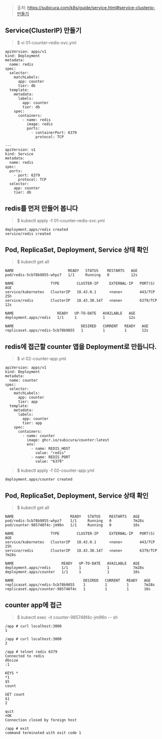 > 출처: https://subicura.com/k8s/guide/service.html#service-clusterip-만들기

## Service(ClusterIP) 만들기

> $ vi 01-counter-redis-svc.yml
```
apiVersion: apps/v1
kind: Deployment
metadata:
  name: redis
spec:
  selector:
    matchLabels:
      app: counter
      tier: db
  template:
    metadata:
      labels:
        app: counter
        tier: db
    spec:
      containers:
        - name: redis
          image: redis
          ports:
            - containerPort: 6379
              protocol: TCP

---
apiVersion: v1
kind: Service
metadata:
  name: redis
spec:
  ports:
    - port: 6379
      protocol: TCP
  selector:
    app: counter
    tier: db
```

## redis를 먼저 만들어 봅니다

> $ kubectl apply -f 01-counter-redis-svc.yml
```
deployment.apps/redis created
service/redis created
```

## Pod, ReplicaSet, Deployment, Service 상태 확인

> $ kubectl get all
```
NAME                         READY   STATUS    RESTARTS   AGE
pod/redis-5cb78b9855-whpz7   1/1     Running   0          12s

NAME                 TYPE        CLUSTER-IP     EXTERNAL-IP   PORT(S)    AGE
service/kubernetes   ClusterIP   10.43.0.1      <none>        443/TCP    25h
service/redis        ClusterIP   10.43.30.147   <none>        6379/TCP   12s

NAME                    READY   UP-TO-DATE   AVAILABLE   AGE
deployment.apps/redis   1/1     1            1           12s

NAME                               DESIRED   CURRENT   READY   AGE
replicaset.apps/redis-5cb78b9855   1         1         1       12s
```

## redis에 접근할 counter 앱을 Deployment로 만듭니다.

> $ vi 02-counter-app.yml
```
apiVersion: apps/v1
kind: Deployment
metadata:
  name: counter
spec:
  selector:
    matchLabels:
      app: counter
      tier: app
  template:
    metadata:
      labels:
        app: counter
        tier: app
    spec:
      containers:
        - name: counter
          image: ghcr.io/subicura/counter:latest
          env:
            - name: REDIS_HOST
              value: "redis"
            - name: REDIS_PORT
              value: "6379"
```

> $ kubectl apply -f 02-counter-app.yml
```
deployment.apps/counter created
```

## Pod, ReplicaSet, Deployment, Service 상태 확인

> $ kubectl get all
```
NAME                          READY   STATUS    RESTARTS   AGE
pod/redis-5cb78b9855-whpz7    1/1     Running   0          7m28s
pod/counter-985748f4c-jm96n   1/1     Running   0          10s

NAME                 TYPE        CLUSTER-IP     EXTERNAL-IP   PORT(S)    AGE
service/kubernetes   ClusterIP   10.43.0.1      <none>        443/TCP    25h
service/redis        ClusterIP   10.43.30.147   <none>        6379/TCP   7m28s

NAME                      READY   UP-TO-DATE   AVAILABLE   AGE
deployment.apps/redis     1/1     1            1           7m28s
deployment.apps/counter   1/1     1            1           10s

NAME                                DESIRED   CURRENT   READY   AGE
replicaset.apps/redis-5cb78b9855    1         1         1       7m28s
replicaset.apps/counter-985748f4c   1         1         1       10s
```

## counter app에 접근

> $ kubectl exec -it counter-985748f4c-jm96n -- sh
```
/app # curl localhost:3000
1

/app # curl localhost:3000
2

/app # telnet redis 6379
Connected to redis
dbsize
:1

KEYS *
*1
$5
count

GET count
$1
2

quit
+OK
Connection closed by foreign host

/app # exit
command terminated with exit code 1
```